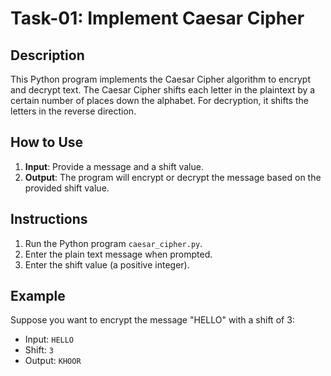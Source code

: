 # Task-01: Implement Caesar Cipher

## Description
This Python program implements the Caesar Cipher algorithm to encrypt and decrypt text. The Caesar Cipher shifts each letter in the plaintext by a certain number of places down the alphabet. For decryption, it shifts the letters in the reverse direction.

## How to Use
1. **Input**: Provide a message and a shift value.
2. **Output**: The program will encrypt or decrypt the message based on the provided shift value.

## Instructions
1. Run the Python program `caesar_cipher.py`.
2. Enter the plain text message when prompted.
3. Enter the shift value (a positive integer).

## Example
Suppose you want to encrypt the message "HELLO" with a shift of 3:
- Input: `HELLO`
- Shift: `3`
- Output: `KHOOR`